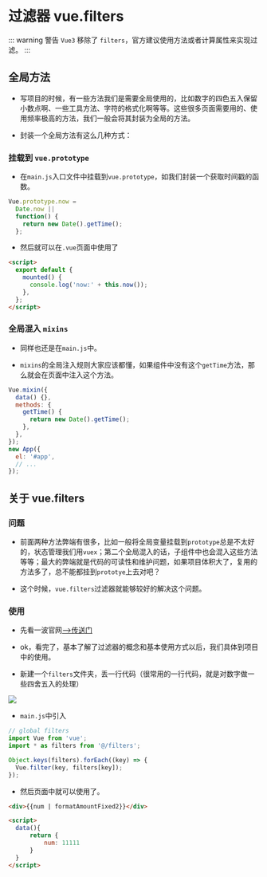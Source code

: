 # 过滤器 vue.filters

::: warning 警告
`Vue3` 移除了 `filters`，官方建议使用方法或者计算属性来实现过滤。
:::

## 全局方法

- 写项目的时候，有一些方法我们是需要全局使用的，比如数字的四色五入保留小数点啊、一些工具方法、字符的格式化啊等等。这些很多页面需要用的、使用频率极高的方法，我们一般会将其封装为全局的方法。

- 封装一个全局方法有这么几种方式：

### 挂载到 `vue.prototype`

- 在`main.js`入口文件中挂载到`vue.prototype`，如我们封装一个获取时间戳的函数。

```js
Vue.prototype.now =
  Date.now ||
  function() {
    return new Date().getTime();
  };
```

- 然后就可以在`.vue`页面中使用了

```html
<script>
  export default {
    mounted() {
      console.log('now:' + this.now());
    },
  };
</script>
```

### 全局混入 `mixins`

- 同样也还是在`main.js`中。

- `mixins`的全局注入规则大家应该都懂，如果组件中没有这个`getTime`方法，那么就会在页面中注入这个方法。

```js
Vue.mixin({
  data() {},
  methods: {
    getTime() {
      return new Date().getTime();
    },
  },
});
new App({
  el: '#app',
  // ...
});
```

## 关于 vue.filters

### 问题

- 前面两种方法弊端有很多，比如一般将全局变量挂载到`prototype`总是不太好的，状态管理我们用`vuex`；第二个全局混入的话，子组件中也会混入这些方法等等；最大的弊端就是代码的可读性和维护问题，如果项目体积大了，复用的方法多了，总不能都挂到`prototye`上去对吧？

- 这个时候，`vue.filters`过滤器就能够较好的解决这个问题。

### 使用

- 先看一波官网[-->传送门](https://cn.vuejs.org/v2/guide/filters.html)

- ok，看完了，基本了解了过滤器的概念和基本使用方式以后，我们具体到项目中的使用。

- 新建一个`filters`文件夹，丢一行代码（很常用的一行代码，就是对数字做一些四舍五入的处理）

<img class="zoom" src="~@img/vue-filters.png" />

- `main.js`中引入

```js
// global filters
import Vue from 'vue';
import * as filters from '@/filters';

Object.keys(filters).forEach((key) => {
  Vue.filter(key, filters[key]);
});
```

- 然后页面中就可以使用了。

```html
<div>{{num | formatAmountFixed2}}</div>

<script>
  data(){
      return {
          num: 11111
      }
  }
</script>
```
